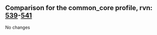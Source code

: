 ## Comparison for the common_core profile, rvn: [539](https://github.com/PRO100KatYT/FortniteProfileRevisions/tree/main/profiles/common_core/539%20common_core.json)-[541](https://github.com/PRO100KatYT/FortniteProfileRevisions/tree/main/profiles/common_core/541%20common_core.json)

No changes

